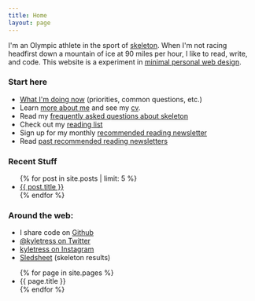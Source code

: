 ```yaml
---
title: Home
layout: page
---
```


I'm an Olympic athlete in the sport of [skeleton](/skeleton). When I'm not racing headfirst down a mountain of ice at 90 miles per hour, I like to read, write, and code. This website is a experiment in [minimal personal web design]().

### Start here

- [What I'm doing now](/now) (priorities, common questions, etc.)
- Learn [more about me](/about) and see my [cv]().
- Read my [frequently asked questions about skeleton](/skeleton/faqs)
- Check out my [reading list](/reading)
- Sign up for my monthly [recommended reading newsletter](http://www.tinyletter.com/kyletress)
- Read [past recommended reading newsletters](/newsletter)

### Recent Stuff
<ul>
{% for post in site.posts | limit: 5 %}
<li><a href="{{post.url}}">{{ post.title }}</a></li>
{% endfor %}
</ul>

### Around the web:
- I share code on [Github](http://www.github.com/kyletress)
- [@kyletress on Twitter](http://www.twitter.com/kyletress)
- [kyletress on Instagram](http://www.instagram.com/kyletress)
- [Sledsheet](http://www.sledsheet.com/athletes/1) (skeleton results)


<ul>
{% for page in site.pages %}
<li>{{ page.title }}</li>
{% endfor %}
</ul>
